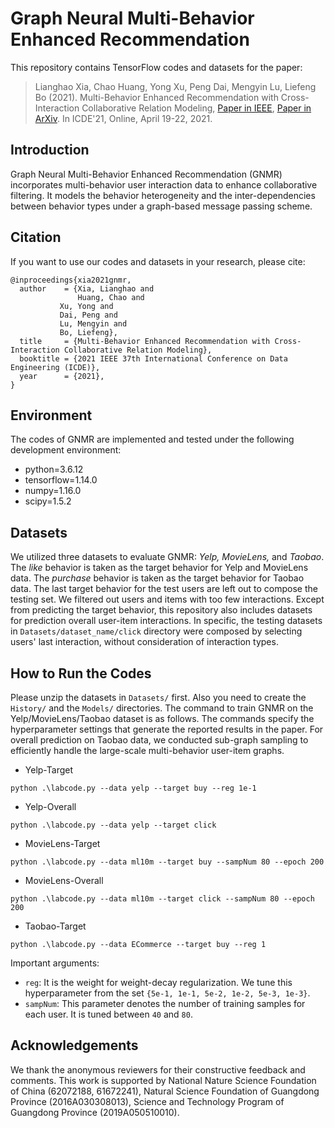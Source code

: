 # Graph Neural Multi-Behavior Enhanced Recommendation

This repository contains TensorFlow codes and datasets for the paper:

>Lianghao Xia, Chao Huang, Yong Xu, Peng Dai, Mengyin Lu, Liefeng Bo (2021). Multi-Behavior Enhanced Recommendation with Cross-Interaction Collaborative Relation Modeling, <a href='https://ieeexplore.ieee.org/abstract/document/9458929'> Paper in IEEE</a>, <a href='https://arxiv.org/abs/2201.02307'> Paper in ArXiv</a>. In ICDE'21, Online, April 19-22, 2021.

## Introduction
Graph Neural Multi-Behavior Enhanced Recommendation (GNMR) incorporates multi-behavior user interaction data to enhance collaborative filtering. It models the behavior heterogeneity and the inter-dependencies between behavior types under a graph-based message passing scheme.


## Citation
If you want to use our codes and datasets in your research, please cite:
```
@inproceedings{xia2021gnmr,
  author    = {Xia, Lianghao and
               Huang, Chao and
	       Xu, Yong and
	       Dai, Peng and
	       Lu, Mengyin and
	       Bo, Liefeng},
  title     = {Multi-Behavior Enhanced Recommendation with Cross-Interaction Collaborative Relation Modeling},
  booktitle = {2021 IEEE 37th International Conference on Data Engineering (ICDE)},
  year      = {2021},
}
```

## Environment
The codes of GNMR are implemented and tested under the following development environment:
* python=3.6.12
* tensorflow=1.14.0
* numpy=1.16.0
* scipy=1.5.2

## Datasets
We utilized three datasets to evaluate GNMR: <i>Yelp, MovieLens, </i>and <i>Taobao</i>. The <i>like</i> behavior is taken as the target behavior for Yelp and MovieLens data. The <i>purchase</i> behavior is taken as the target behavior for Taobao data. The last target behavior for the test users are left out to compose the testing set. We filtered out users and items with too few interactions. Except from predicting the target behavior, this repository also includes datasets for prediction overall user-item interactions. In specific, the testing datasets in `Datasets/dataset_name/click` directory were composed by selecting users' last interaction, without consideration of interaction types.

## How to Run the Codes
Please unzip the datasets in `Datasets/` first. Also you need to create the `History/` and the `Models/` directories. The command to train GNMR on the Yelp/MovieLens/Taobao dataset is as follows. The commands specify the hyperparameter settings that generate the reported results in the paper. For overall prediction on Taobao data, we conducted sub-graph sampling to efficiently handle the large-scale multi-behavior user-item graphs.

* Yelp-Target
```
python .\labcode.py --data yelp --target buy --reg 1e-1
```
* Yelp-Overall
```
python .\labcode.py --data yelp --target click
```
* MovieLens-Target
```
python .\labcode.py --data ml10m --target buy --sampNum 80 --epoch 200
```
* MovieLens-Overall
```
python .\labcode.py --data ml10m --target click --sampNum 80 --epoch 200
```
* Taobao-Target
```
python .\labcode.py --data ECommerce --target buy --reg 1
```
Important arguments:
* `reg`: It is the weight for weight-decay regularization. We tune this hyperparameter from the set `{5e-1, 1e-1, 5e-2, 1e-2, 5e-3, 1e-3}`.
* `sampNum`: This parameter denotes the number of training samples for each user. It is tuned between `40` and `80`.


## Acknowledgements
We thank the anonymous reviewers for their constructive feedback and comments. This work is supported by National Nature Science Foundation of China (62072188, 61672241), Natural Science Foundation of Guangdong Province (2016A030308013), Science and Technology Program of Guangdong Province (2019A050510010).


